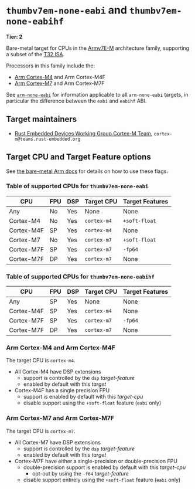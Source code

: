 # `thumbv7em-none-eabi` and `thumbv7em-none-eabihf`

**Tier: 2**

Bare-metal target for CPUs in the [Armv7E-M] architecture family, supporting a
subset of the [T32 ISA][t32-isa].

Processors in this family include the:

* [Arm Cortex-M4][cortex-m4] and Arm Cortex-M4F
* [Arm Cortex-M7][cortex-m7] and Arm Cortex-M7F

See [`arm-none-eabi`](arm-none-eabi.md) for information applicable to all
`arm-none-eabi` targets, in particular the difference between the `eabi` and
`eabihf` ABI.

[t32-isa]: https://developer.arm.com/Architectures/T32%20Instruction%20Set%20Architecture
[Armv7E-M]: https://developer.arm.com/documentation/ddi0403/latest/
[cortex-m4]: https://developer.arm.com/Processors/Cortex-M4
[cortex-m7]: https://developer.arm.com/Processors/Cortex-M7

## Target maintainers

* [Rust Embedded Devices Working Group Cortex-M
  Team](https://github.com/rust-embedded), `cortex-m@teams.rust-embedded.org`

## Target CPU and Target Feature options

See [the bare-metal Arm
docs](arm-none-eabi.md#target-cpu-and-target-feature-options) for details on how
to use these flags.

### Table of supported CPUs for `thumbv7em-none-eabi`

| CPU        | FPU | DSP | Target CPU  | Target Features |
| ---------- | --- | --- | ----------- | --------------- |
| Any        | No  | Yes | None        | None            |
| Cortex-M4  | No  | Yes | `cortex-m4` | `+soft-float`   |
| Cortex-M4F | SP  | Yes | `cortex-m4` | None            |
| Cortex-M7  | No  | Yes | `cortex-m7` | `+soft-float`   |
| Cortex-M7F | SP  | Yes | `cortex-m7` | `-fp64`         |
| Cortex-M7F | DP  | Yes | `cortex-m7` | None            |

### Table of supported CPUs for `thumbv7em-none-eabihf`

| CPU        | FPU | DSP | Target CPU  | Target Features |
| ---------- | --- | --- | ----------- | --------------- |
| Any        | SP  | Yes | None        | None            |
| Cortex-M4F | SP  | Yes | `cortex-m4` | None            |
| Cortex-M7F | SP  | Yes | `cortex-m7` | `-fp64`         |
| Cortex-M7F | DP  | Yes | `cortex-m7` | None            |

### Arm Cortex-M4 and Arm Cortex-M4F

The target CPU is `cortex-m4`.

* All Cortex-M4 have DSP extensions
  * support is controlled by the `dsp` *target-feature*
  * enabled by default with this *target*
* Cortex-M4F has a single precision FPU
  * support is enabled by default with this *target-cpu*
  * disable support using the `+soft-float` feature (`eabi` only)

### Arm Cortex-M7 and Arm Cortex-M7F

The target CPU is `cortex-m7`.

* All Cortex-M7 have DSP extensions
  * support is controlled by the `dsp` *target-feature*
  * enabled by default with this *target*
* Cortex-M7F have either a single-precision or double-precision FPU
  * double-precision support is enabled by default with this *target-cpu*
    * opt-out by using the `-f64` *target-feature*
  * disable support entirely using the `+soft-float` feature (`eabi` only)
